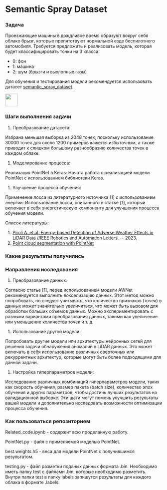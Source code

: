 
# Semantic Spray Dataset

### Задача

Проезжающие машины в дождливое время образуют вокруг себя облако брызг,
которые препятствуют нормальной езде беспилотного автомобиля. Требуется
предложить и реализовать модель, которая будет классифицировать точки на
3 класса:

-   0: фон
-   1: машина
-   2: шум (брызги и выхлопные газы)

Для обучения и тестирования модели рекомендуется использовать датасет
[semantic_spray_dataset](https://github.innominds.com/aldipiroli/semantic_spray_dataset).



<img src="https://github.com/uulm-mrm/semantic_spray_dataset/blob/main/img/teaser_0.gif" width="40" height="40" />

### Шаги выполнения задачи

1.  Преобразование датасета:

Избрана меньшая выборка из 2048 точек, поскольку использование 30000
точек для около 1200 примеров кажется избыточным, а также приводит к
слишком большому разнообразию количества точек в каждом облаке.

1.  Моделирование процесса:

Реализация PointNet в Keras: Начата работа с реализацией модели PointNet
с использованием библиотеки Keras.

1.  Улучшение процесса обучения:

Применение лосса из литературного источника \[1\] с использованием
энергии: Использование лосса, описанного в статье \[1\], который
включает в себя энергетическую компоненту для улучшения процесса
обучения модели.

Список литературы:

1.  [Piroli A. et al. Energy-based Detection of Adverse Weather Effects
    in LiDAR Data //IEEE Robotics and Automation Letters. --
    2023.](https://arxiv.org/pdf/2305.16129.pdf)
2.  [Point cloud segmentation with
    PointNet](https://keras.io/examples/vision/pointnet_segmentation/)

### Какие результаты получились

### Направления исследования

1.  Преобразование данных:

Согласно статье \[1\], перед использованием модели AWNet рекомендуется
выполнить вокселизацию данных. Этот метод можно попробовать, но следует
учитывать, что количество признаков (точек) в данных может значительно
увеличиться, что может быть вызовом для обработки больших объемов
данных. Можно экспериментировать с разными вариантами преобразования
данных, такими как увеличение или уменьшение количества точек и т. д.

1.  Использование другой модели:

Попробовать другие модели или архитектуры нейронных сетей для решения
задачи обнаружения аномалий в LiDAR данных. Это может включать в себя
использование различных сверточных или рекуррентных архитектур, которые
могут быть более подходящими для данной задачи.

1.  Настройка гиперпараметров модели:

Исследование различных комбинаций гиперпараметров модели, таких как
скорость обучения, размер пакета (batch size), количество эпох обучения
и других параметров, чтобы достичь лучших результатов на валидационной
выборке. Эти шаги могут помочь улучшить результаты вашей модели и
дополнительно исследовать возможности оптимизации процесса обучения.

### Как пользоваться репозиторием

Related_code.ipynb - содержит всю проделанную работу.

PointNet.py - файл с применяемой моделью PointNet.

best.weights.h5 - веса для модели PointNet с получившимся результатом.

testing.py - файл разметки поданых данных формата .bin. Необходимо иметь
папку test с файлами .bin, которые необходимо разметить. Внутри папки
test в папку labels запишутся результаты для каждого облака в формате
.labels.

